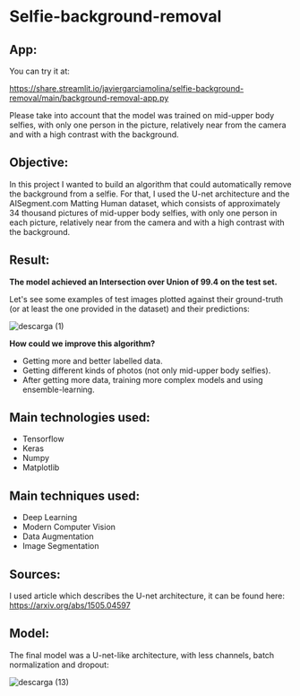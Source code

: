 # Selfie-background-removal

## App:

You can try it at:

https://share.streamlit.io/javiergarciamolina/selfie-background-removal/main/background-removal-app.py

Please take into account that the model was trained on mid-upper body selfies, with only one person in the picture, relatively near from the camera and with a high contrast with the background.

## Objective:

In this project I wanted to build an algorithm that could automatically remove the background from a selfie. For that, I used the U-net architecture and the AISegment.com Matting Human dataset, which consists of approximately 34 thousand pictures of mid-upper body selfies, with only one person in each picture, relatively near from the camera and with a high contrast with the background.

## Result:

**The model achieved an Intersection over Union of 99.4 on the test set.**

Let's see some examples of test images plotted against their ground-truth (or at least the one provided in the dataset) and their predictions:

![descarga (1)](https://user-images.githubusercontent.com/70718425/105999038-857b6f80-60ad-11eb-9bb1-f5fdf189d9bc.png)

**How could we improve this algorithm?**


* Getting more and better labelled data.
* Getting different kinds of photos (not only mid-upper body selfies).
* After getting more data, training more complex models and using ensemble-learning.

## Main technologies used:

* Tensorflow
* Keras
* Numpy
* Matplotlib

## Main techniques used:

* Deep Learning
* Modern Computer Vision
* Data Augmentation
* Image Segmentation

## Sources:

I used article which describes the U-net architecture, it can be found here: https://arxiv.org/abs/1505.04597

## Model:

The final model was a U-net-like architecture, with less channels, batch normalization and dropout:

![descarga (13)](https://user-images.githubusercontent.com/70718425/105999962-95e01a00-60ae-11eb-982d-5535befd4d9b.png)


